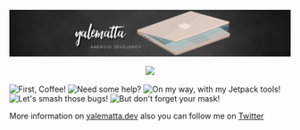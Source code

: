 ![Layale Matta](https://github.com/yalematta/yalematta/blob/master/banner.jpg)

<p align="center">
  <a href="#welcome"><img src="https://profile-counter.glitch.me/yalematta/count.svg" /></a>
</p>

<p float="left">
  <img src="https://octodex.github.com/images/femalecodertocat.png" title="First, Coffee!" width="160">
  <img src="https://octodex.github.com/images/collabocats.jpg" title="Need some help?" width="160">
  <img src="https://octodex.github.com/images/jetpacktocat.png" title="On my way, with my Jetpack tools!" width="160">
  <img src="https://octodex.github.com/images/dinotocat.png" title="Let's smash those bugs! " width="160">
  <img src="https://octodex.github.com/images/dojocat.jpg" title="But don't forget your mask!" width="150">
</p>

More information on [yalematta.dev](https://yalematta.dev) also you can follow me on [Twitter](https://twitter.com/yalematta)

